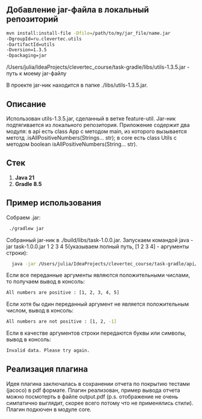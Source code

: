 ## Добавление jar-файла в локальный репозиторий

```bash
mvn install:install-file -Dfile=/path/to/my/jar_file/name.jar
-DgroupId=ru.clevertec.utils
-DartifactId=utils
-Dversion=1.3.5
-Dpackaging=jar
```

/Users/julia/IdeaProjects/clevertec_course/task-gradle/libs/utils-1.3.5.jar - путь к моему jar-файлу

В проекте jar-ник находится в папке ./libs/utils-1.3.5.jar.

## Описание

Использован utils-1.3.5.jar, сделанный в ветке feature-util. Jar-ник подтягивается из локального репозитория.
Приложение содержит два модуля:
в api есть class App с методом main, из которого вызывается метотд .isAllPositiveNumbers(Strings... str);
в core есть class Utils с методом boolean isAllPositiveNumbers(String… str).

## Стек

1. **Java 21**
2. **Gradle 8.5**

## Пример использования

Собраем .jar:

   ```bash
    ./gradlew jar
   ```

Собранный jar-ник в ./build/libs/task-1.0.0.jar. Запускаем командой java -jar task-1.0.0.jar 1 2 3 4 5(указываем полный
путь, [1 2 3 4] - аргументы строки):

   ```bash
     java -jar /Users/julia/IdeaProjects/clevertec_course/task-gradle/api/build/libs/task-1.0.0.jar 1 2 3 4 5
   ```

Если все переданные аргументы являются положительными числами, то получаем вывод в консоль:

   ```bash
All numbers are positive : [1, 2, 3, 4, 5]
   ```

Если хотя бы один переданный аргумент не является положительным числом, вывод в консоль:

   ```bash
All numbers are not positive : [1, 2, -1]
   ```

Если в качестве аргументов строки передаются буквы или символы, вывод в консоль:

   ```bash
Invalid data. Please try again.
   ```
## Реализация плагина

Идея плагина заключалась в сохранении отчета по покрытию тестами (jacoco) в pdf формате. Плагин реализован,  пример вывода отчета можно посмотерть в файле output.pdf (p.s. отображение не очень симпатично выглядит, скорее всего потому что не применялись стили). Плагин подкючен в модуле core.